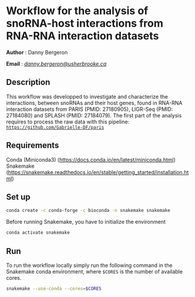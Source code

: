 # Workflow for the analysis of snoRNA-host interactions from RNA-RNA interaction datasets

__Author__ : Danny Bergeron

__Email__ :  _<danny.bergeron@usherbrooke.ca>_


## Description
This workflow was developped to investigate and characterize the interactions,
between snoRNAs and their host genes, found in RNA-RNA interaction datasets from
PARIS (PMID: 27180905), LIGR-Seq (PMID: 27184080) and SPLASH (PMID: 27184079).
The first part of the analysis requires to process the raw data with this pipeline:\
<a href="https://github.com/Gabrielle-DF/paris">`https://github.com/Gabrielle-DF/paris`</a>

## Requirements
Conda (Miniconda3) (https://docs.conda.io/en/latest/miniconda.html)
Snakemake (https://snakemake.readthedocs.io/en/stable/getting_started/installation.html)

## Set up
```bash
conda create -c conda-forge -c bioconda -n snakemake snakemake
```

Before running Snakemake, you have to initialize the environment
```bash
conda activate snakemake
```

## Run
To run the workflow locally simply run the following command in the Snakemake conda environment, where `$CORES` is the number of available cores.
```bash
snakemake --use-conda --cores=$CORES
```